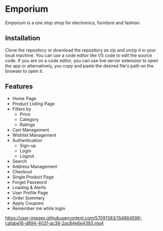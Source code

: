 # Emporium

Emporium is a one stop shop for electronics, furniture and fashion.

## Installation

Clone the repository or download the repository as zip and unzip it in your local machine. You can use a code editor like VS code to edit the source code. If you are on a code editor, you can use live server extension to open the app or alternatively, you copy and paste the desired file's path on the browser to open it.

## Features

 - Home Page
 - Product Listing Page
 - Filters by
    - Price
    - Category
    - Ratings
 - Cart Management
 - Wishlist Management
 - Authentication
    - Sign-up
    - Login
    - Logout
 - Search
 - Address Management
 - Checkout
 - Single Product Page
 - Forget Password
 - Loading & Alerts
 - User Profile Page
 - Order Summary
 - Apply Coupons
 - Remember me while login

https://user-images.githubusercontent.com/57091383/154864596-cafabe18-d894-402f-ac38-2ac84e6e4393.mp4

